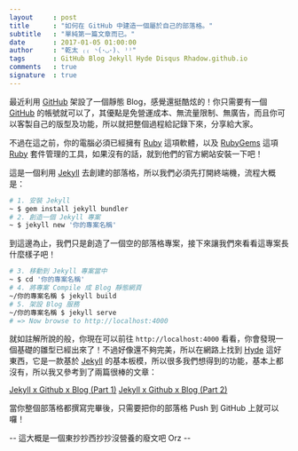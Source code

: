 ```yaml
---
layout     : post
title      : "如何在 GitHub 中建造一個屬於自己的部落格。"
subtitle   : "單純第一篇文章而已。"
date       : 2017-01-05 01:00:00
author     : "乾太 ₍₍ ◝(･◡･)◟ ⁾⁾"
tags       : GitHub Blog Jekyll Hyde Disqus Rhadow.github.io
comments   : true
signature  : true
---
```


最近利用 [GitHub](https://github.com) 架設了一個靜態 Blog，感覺還挺酷炫的！你只需要有一個 [GitHub](https://github.com) 的帳號就可以了，其優點是免營運成本、無流量限制、無廣告，而且你可以客製自己的版型及功能，所以就把整個過程給記錄下來，分享給大家。

不過在這之前，你的電腦必須已經擁有 [Ruby](https://www.ruby-lang.org/zh_tw/) 這項軟體，以及 [RubyGems](https://rubygems.org) 這項 [Ruby](https://www.ruby-lang.org/zh_tw/) 套件管理的工具，如果沒有的話，就到他們的官方網站安裝一下吧！

這是一個利用 [Jekyll](https://jekyllrb.com) 去創建的部落格，所以我們必須先打開終端機，流程大概是：

```sh
# 1. 安裝 Jekyll
~ $ gem install jekyll bundler
# 2. 創造一個 Jekyll 專案
~ $ jekyll new '你的專案名稱'
```

到這邊為止，我們只是創造了一個空的部落格專案，接下來讓我們來看看這專案長什麼樣子吧！

```sh
# 3. 移動到 Jekyll 專案當中
~ $ cd '你的專案名稱'
# 4. 將專案 Compile 成 Blog 靜態網頁
~/你的專案名稱 $ jekyll build
# 5. 架設 Blog 服務
~/你的專案名稱 $ jekyll serve
# => Now browse to http://localhost:4000
```

就如註解所說的般，你現在可以前往 `http://localhost:4000` 看看，你會發現一個基礎的雛型已經出來了！不過好像還不夠完美，所以在網路上找到 [Hyde](https://github.com/poole/hyde) 這好東西，它是一款基於 [Jekyll](https://jekyllrb.com) 的基本板模，所以很多我們想得到的功能，基本上都沒有，所以我又參考到了兩篇很棒的文章：

[Jekyll x Github x Blog (Part 1)](https://rhadow.github.io/2015/02/18/Jekyll-x-Github-x-Blog-Part1/)
[Jekyll x Github x Blog (Part 2)](https://rhadow.github.io/2015/02/20/Jekyll-x-Github-x-Blog-Part2/)

當你整個部落格都撰寫完畢後，只需要把你的部落格 Push 到 GitHub 上就可以囉！

-- 這大概是一個東抄抄西抄抄沒營養的廢文吧 Orz --
